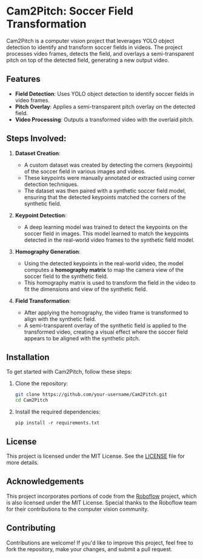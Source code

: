 # Cam2Pitch: Soccer Field Transformation

Cam2Pitch is a computer vision project that leverages YOLO object detection to identify and transform soccer fields in videos. The project processes video frames, detects the field, and overlays a semi-transparent pitch on top of the detected field, generating a new output video.

## Features

- **Field Detection**: Uses YOLO object detection to identify soccer fields in video frames.
- **Pitch Overlay**: Applies a semi-transparent pitch overlay on the detected field.
- **Video Processing**: Outputs a transformed video with the overlaid pitch.

## Steps Involved:

1. **Dataset Creation**:
   - A custom dataset was created by detecting the corners (keypoints) of the soccer field in various images and videos.
   - These keypoints were manually annotated or extracted using corner detection techniques.
   - The dataset was then paired with a synthetic soccer field model, ensuring that the detected keypoints matched the corners of the synthetic field.
   
2. **Keypoint Detection**:
   - A deep learning model was trained to detect the keypoints on the soccer field in images. This model learned to match the keypoints detected in the real-world video frames to the synthetic field model.
   
3. **Homography Generation**:
   - Using the detected keypoints in the real-world video, the model computes a **homography matrix** to map the camera view of the soccer field to the synthetic field.
   - This homography matrix is used to transform the field in the video to fit the dimensions and view of the synthetic field.

4. **Field Transformation**:
   - After applying the homography, the video frame is transformed to align with the synthetic field.
   - A semi-transparent overlay of the synthetic field is applied to the transformed video, creating a visual effect where the soccer field appears to be aligned with the synthetic pitch.


## Installation

To get started with Cam2Pitch, follow these steps:

1. Clone the repository:
    ```bash
    git clone https://github.com/your-username/Cam2Pitch.git
    cd Cam2Pitch
    ```

2. Install the required dependencies:
    ```
    pip install -r requirements.txt
    ```


## License

This project is licensed under the MIT License. See the [LICENSE](./LICENSE) file for more details.

## Acknowledgements

This project incorporates portions of code from the [Roboflow](https://github.com/roboflow) project, which is also licensed under the MIT License. Special thanks to the Roboflow team for their contributions to the computer vision community.

## Contributing

Contributions are welcome! If you'd like to improve this project, feel free to fork the repository, make your changes, and submit a pull request.



